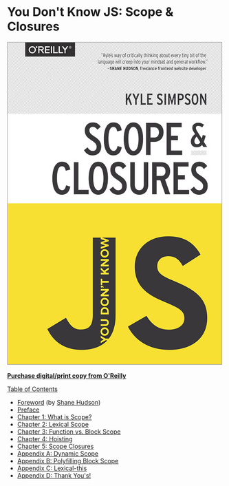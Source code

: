 # You Don't Know JS: Scope & Closures

![](../.gitbook/assets/cover%20%285%29.jpg)

[**Purchase digital/print copy from O'Reilly**](http://shop.oreilly.com/product/0636920026327.do)

[Table of Contents](toc.md)

* [Foreword](https://shanehudson.net/2014/06/03/foreword-dont-know-js/) \(by [Shane Hudson](https://github.com/shanehudson)\)
* [Preface](../up-and-going/preface.md)
* [Chapter 1: What is Scope?](ch1.md)
* [Chapter 2: Lexical Scope](ch2.md)
* [Chapter 3: Function vs. Block Scope](ch3.md)
* [Chapter 4: Hoisting](ch4.md)
* [Chapter 5: Scope Closures](ch5.md)
* [Appendix A: Dynamic Scope](apa.md)
* [Appendix B: Polyfilling Block Scope](apb.md)
* [Appendix C: Lexical-this](apc.md)
* [Appendix D: Thank You's!](apd.md)

